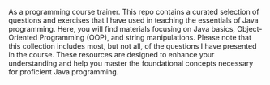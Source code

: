 As a programming course trainer. This repo contains a curated selection of questions and exercises that I have used in teaching the essentials of Java programming. Here, you will find materials focusing on Java basics, Object-Oriented Programming (OOP), and string manipulations. Please note that this collection includes most, but not all, of the questions I have presented in the course. These resources are designed to enhance your understanding and help you master the foundational concepts necessary for proficient Java programming.
